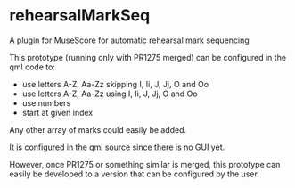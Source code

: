 rehearsalMarkSeq
================

A plugin for MuseScore for automatic rehearsal mark sequencing

This prototype (running only with PR1275 merged) can be configured in
the qml code to:

* use letters A-Z, Aa-Zz skipping I, Ii, J, Jj, O and Oo
* use letters A-Z, Aa-Zz using I, Ii, J, Jj, O and Oo
* use numbers
* start at given index

Any other array of marks could easily be added.

It is configured in the qml source since there is no GUI yet.

However, once PR1275 or something similar is merged, this prototype
can easily be developed to a version that can be configured by the user.
